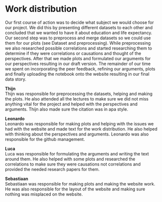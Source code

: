 # Work distribution
Our first course of action was to decide what subject we would choose for our project. We did this by presenting different datasets to each other and concluded that we wanted to have it about education and life expectancy. Our second step was to preprocess and merge datasets so we could use them for our plots (see Dataset and preprocessing). While preprocessing we also researched possible correlations and started researching them to determine if they were correlations or causations and thought of the perspectives. After that we made plots and formulated our arguments for our perspectives resulting in our draft version. The remainder of our time we spent on incorporating the peer feedback, refining our arguments, plots and finally uploading the notebook onto the website resulting in our final data story.

**Thijn**<br>
Thijn was responsible for preprocessing the datasets, helping and making the plots. He also attended all the lectures to make sure we did not miss anything vital for the project and helped with the perspectives and arguments. Thijn also made sure the citation was in apa style.

**Leonardo**<br>
Leonardo was responsible for making plots and helping with the issues we had with the website and made text for the work distribution. He also helped with thinking about the perspectives and arguments. Leonardo was also responsible for the github management.

**Luca**<br>
Luca was responsible for formulating the arguments and writing the text around them. He also helped with some plots and researched the correlations to make sure they were causations not correlations and provided the needed research papers for them.

**Sebastiaan**<br>
Sebastiaan was responsible for making plots and making the website work. He was also responsible for the layout of the website and making sure nothing was misplaced on the website.
